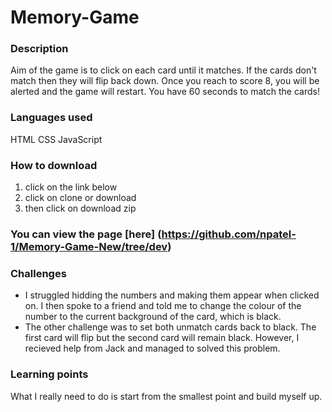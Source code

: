 # Memory-Game

### Description
Aim of the game is to click on each card until it matches. If the cards don't match then they will flip back down. Once you reach to score 8, you will be alerted and the game will restart. You have 60 seconds to match the cards!

### Languages used
HTML
CSS
JavaScript

### How to download
1. click on the link below
2. click on clone or download
3. then click on download zip

### You can view the page [here] (https://github.com/npatel-1/Memory-Game-New/tree/dev)

### Challenges
* I struggled hidding the numbers and making them appear when clicked on. I then spoke to a friend and told me to change the colour of the number to the current background of the card, which is black.
* The other challenge was to set both unmatch cards back to black. The first card will flip but the second card will remain black. However, I recieved help from Jack and managed to solved this problem.

### Learning points
What I really need to do is start from the smallest point and build myself up.


